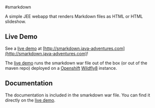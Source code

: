 #smarkdown

A simple JEE webapp that renders Markdown files as HTML or HTML slideshow.


## Live Demo

See a [live demo](http://smarkdown.java-adventures.com) at [http://smarkdown.java-adventures.com](http://smarkdown.java-adventures.com)!

The [live demo](http://smarkdown.java-adventures.com) runs the smarkdown war file out of the box (or out of the maven repo) deployed
on a [Openshift](https://www.openshift.com/) [Wildfly8](http://wildfly.org/) instance.


## Documentation

The documentation is included in the smarkdown war file. You can find it directly on the [live demo](http://smarkdown.java-adventures.com).